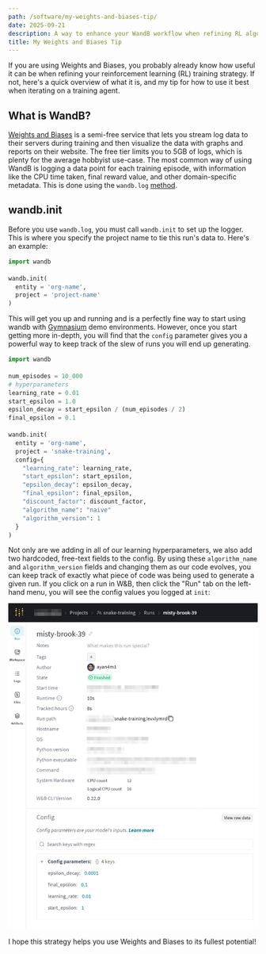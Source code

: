 ```yaml
---
path: /software/my-weights-and-biases-tip/
date: 2025-09-21
description: A way to enhance your WandB workflow when refining RL algorithms.
title: My Weights and Biases Tip
---
```


If you are using Weights and Biases, you probably already know how useful it can be when refining your reinforcement learning (RL) training strategy. If not, here's a quick overview of what it is, and my tip for how to use it best when iterating on a training agent.

## What is WandB?

[Weights and Biases](https://wandb.ai/) is a semi-free service that lets you stream log data to their servers during training and then visualize the data with graphs and reports on their website. The free tier limits you to 5GB of logs, which is plenty for the average hobbyist use-case. The most common way of using WandB is logging a data point for each training episode, with information like the CPU time taken, final reward value, and other domain-specific metadata. This is done using the `wandb.log` [method](https://docs.wandb.ai/guides/track/log/).

## wandb.init

Before you use `wandb.log`, you must call `wandb.init` to set up the logger. This is where you specify the project name to tie this run's data to. Here's an example:

```py
import wandb

wandb.init(
  entity = 'org-name',
  project = 'project-name'
)
```

This will get you up and running and is a perfectly fine way to start using wandb with [Gymnasium](https://gymnasium.farama.org/index.html) demo environments. However, once you start getting more in-depth, you will find that the `config` parameter gives you a powerful way to keep track of the slew of runs you will end up generating.

```py
import wandb

num_episodes = 10_000
# hyperparameters
learning_rate = 0.01
start_epsilon = 1.0
epsilon_decay = start_epsilon / (num_episodes / 2)
final_epsilon = 0.1

wandb.init(
  entity = 'org-name',
  project = 'snake-training',
  config={
    "learning_rate": learning_rate,
    "start_epsilon": start_epsilon,
    "epsilon_decay": epsilon_decay,
    "final_epsilon": final_epsilon,
    "discount_factor": discount_factor,
    "algorithm_name": "naive"
    "algorithm_version": 1
  }
)
```

Not only are we adding in all of our learning hyperparameters, we also add two hardcoded, free-text fields to the config. By using these `algorithm_name` and `algorithm_version` fields and changing them as our code evolves, you can keep track of exactly what piece of code was being used to generate a given run. If you click on a run in W&B, then click the "Run" tab on the left-hand menu, you will see the config values you logged at `init`:

![configuration parameters example](../../images/software/wandb-run.png)

I hope this strategy helps you use Weights and Biases to its fullest potential!
